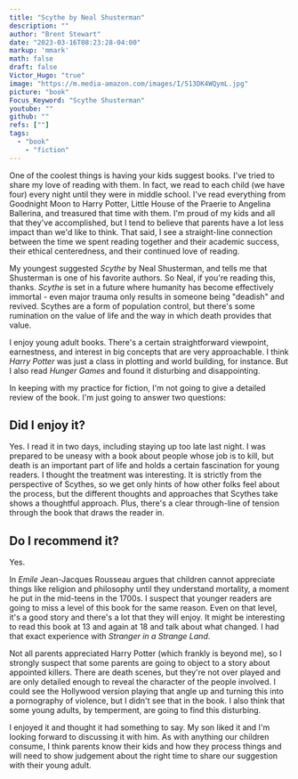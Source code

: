 ```yaml
---
title: "Scythe by Neal Shusterman"
description: ""
author: "Brent Stewart"
date: "2023-03-16T08:23:28-04:00"
markup: 'mmark'
math: false
draft: false
Victor_Hugo: "true"
image: "https://m.media-amazon.com/images/I/513DK4WQymL.jpg"
picture: "book"
Focus_Keyword: "Scythe Shusterman"
youtube: ""
github: ""
refs: [""]
tags:
  - "book"
    - "fiction"
---
```


One of the coolest things is having your kids suggest books.  I've tried to share my love of reading with them.  In fact, we read to each child (we have four) every night until they were in middle school.  I've read everything from Goodnight Moon to Harry Potter, Little House of the Praerie to Angelina Ballerina, and treasured that time with them.  I'm proud of my kids and all that they've accomplished, but I tend to believe that parents have a lot less impact than we'd like to think.  That said, I see a straight-line connection between the time we spent reading together and their academic success, their ethical centeredness, and their continued love of reading.

My youngest suggested _Scythe_ by Neal Shusterman, and tells me that Shusterman is one of his favorite authors.  So Neal, if you're reading this, thanks.  _Scythe_ is set in a future where humanity has become effectively immortal - even major trauma only results in someone being "deadish" and revived.  Scythes are a form of population control, but there's some rumination on the value of life and the way in which death provides that value.

I enjoy young adult books.  There's a certain straightforward viewpoint, earnestness, and interest in big concepts that are very approachable.  I think _Harry Potter_ was just a class in plotting and world building, for instance.  But I also read _Hunger Games_ and found it disturbing and disappointing.

In keeping with my practice for fiction, I'm not going to give a detailed review of the book.  I'm just going to answer two questions:

## Did I enjoy it?
Yes.  I read it in two days, including staying up too late last night.  I was prepared to be uneasy with a book about people whose job is to kill, but death is an important part of life and holds a certain fascination for young readers.  I thought the treatment was interesting.  It is strictly from the perspective of Scythes, so we get only hints of how other folks feel about the process, but the different thoughts and approaches that Scythes take shows a thoughtful approach.  Plus, there's a clear through-line of tension through the book that draws the reader in.


## Do I recommend it?

Yes.

In _Emile_ Jean-Jacques Rousseau argues that children cannot appreciate things like religion and philosophy until they understand mortality, a moment he put in the mid-teens in the 1700s.  I suspect that younger readers are going to miss a level of this book for the same reason.  Even on that level, it's a good story and there's a lot that they will enjoy.  It might be interesting to read this book at 13 and again at 18 and talk about what changed.  I had that exact experience with _Stranger in a Strange Land_.

Not all parents appreciated Harry Potter (which frankly is beyond me), so I strongly suspect that some parents are going to object to a story about appointed killers.  There are death scenes, but they're not over played and are only detailed enough to reveal the character of the people involved.  I could see the Hollywood version playing that angle up and turning this into a pornography of violence, but I didn't see that in the book.  I also think that some young adults, by temperment, are going to find this disturbing.

I enjoyed it and thought it had something to say.  My son liked it and I'm looking forward to discussing it with him.  As with anything our children consume, I think parents know their kids and how they process things and will need to show judgement about the right time to share our suggestion with their young adult.